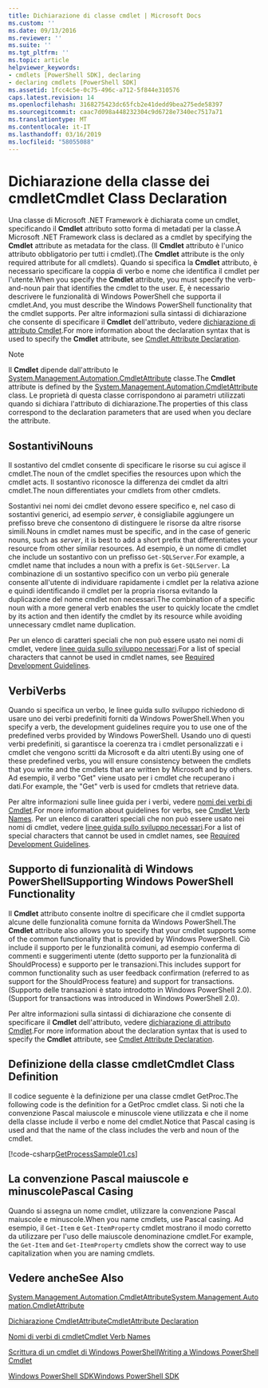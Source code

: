 ```yaml
---
title: Dichiarazione di classe cmdlet | Microsoft Docs
ms.custom: ''
ms.date: 09/13/2016
ms.reviewer: ''
ms.suite: ''
ms.tgt_pltfrm: ''
ms.topic: article
helpviewer_keywords:
- cmdlets [PowerShell SDK], declaring
- declaring cmdlets [PowerShell SDK]
ms.assetid: 1fcc4c5e-0c75-496c-a712-5f844e310576
caps.latest.revision: 14
ms.openlocfilehash: 3168275423dc65fcb2e41dedd9bea275ede58397
ms.sourcegitcommit: caac7d098a448232304c9d6728e7340ec7517a71
ms.translationtype: MT
ms.contentlocale: it-IT
ms.lasthandoff: 03/16/2019
ms.locfileid: "58055088"
---
```

# <a name="cmdlet-class-declaration"></a><span data-ttu-id="83bd3-102">Dichiarazione della classe dei cmdlet</span><span class="sxs-lookup"><span data-stu-id="83bd3-102">Cmdlet Class Declaration</span></span>

<span data-ttu-id="83bd3-103">Una classe di Microsoft .NET Framework è dichiarata come un cmdlet, specificando il **Cmdlet** attributo sotto forma di metadati per la classe.</span><span class="sxs-lookup"><span data-stu-id="83bd3-103">A Microsoft .NET Framework class is declared as a cmdlet by specifying the **Cmdlet** attribute as metadata for the class.</span></span> <span data-ttu-id="83bd3-104">(Il **Cmdlet** attributo è l'unico attributo obbligatorio per tutti i cmdlet).</span><span class="sxs-lookup"><span data-stu-id="83bd3-104">(The **Cmdlet** attribute is the only required attribute for all cmdlets).</span></span> <span data-ttu-id="83bd3-105">Quando si specifica la **Cmdlet** attributo, è necessario specificare la coppia di verbo e nome che identifica il cmdlet per l'utente.</span><span class="sxs-lookup"><span data-stu-id="83bd3-105">When you specify the **Cmdlet** attribute, you must specify the verb-and-noun pair that identifies the cmdlet to the user.</span></span> <span data-ttu-id="83bd3-106">E, è necessario descrivere le funzionalità di Windows PowerShell che supporta il cmdlet.</span><span class="sxs-lookup"><span data-stu-id="83bd3-106">And, you must describe the Windows PowerShell functionality that the cmdlet supports.</span></span> <span data-ttu-id="83bd3-107">Per altre informazioni sulla sintassi di dichiarazione che consente di specificare il **Cmdlet** dell'attributo, vedere [dichiarazione di attributo Cmdlet](./cmdlet-attribute-declaration.md).</span><span class="sxs-lookup"><span data-stu-id="83bd3-107">For more information about the declaration syntax that is used to specify the **Cmdlet** attribute, see [Cmdlet Attribute Declaration](./cmdlet-attribute-declaration.md).</span></span>

> [!NOTE]
> <span data-ttu-id="83bd3-108">Il **Cmdlet** dipende dall'attributo le [System.Management.Automation.CmdletAttribute](/dotnet/api/System.Management.Automation.CmdletAttribute) classe.</span><span class="sxs-lookup"><span data-stu-id="83bd3-108">The **Cmdlet** attribute is defined by the [System.Management.Automation.CmdletAttribute](/dotnet/api/System.Management.Automation.CmdletAttribute) class.</span></span> <span data-ttu-id="83bd3-109">Le proprietà di questa classe corrispondono ai parametri utilizzati quando si dichiara l'attributo di dichiarazione.</span><span class="sxs-lookup"><span data-stu-id="83bd3-109">The properties of this class correspond to the declaration parameters that are used when you declare the attribute.</span></span>

## <a name="nouns"></a><span data-ttu-id="83bd3-110">Sostantivi</span><span class="sxs-lookup"><span data-stu-id="83bd3-110">Nouns</span></span>

<span data-ttu-id="83bd3-111">Il sostantivo del cmdlet consente di specificare le risorse su cui agisce il cmdlet.</span><span class="sxs-lookup"><span data-stu-id="83bd3-111">The noun of the cmdlet specifies the resources upon which the cmdlet acts.</span></span> <span data-ttu-id="83bd3-112">Il sostantivo riconosce la differenza dei cmdlet da altri cmdlet.</span><span class="sxs-lookup"><span data-stu-id="83bd3-112">The noun differentiates your cmdlets from other cmdlets.</span></span>

<span data-ttu-id="83bd3-113">Sostantivi nei nomi dei cmdlet devono essere specifico e, nel caso di sostantivi generici, ad esempio *server*, è consigliabile aggiungere un prefisso breve che consentono di distinguere le risorse da altre risorse simili.</span><span class="sxs-lookup"><span data-stu-id="83bd3-113">Nouns in cmdlet names must be specific, and in the case of generic nouns, such as *server*, it is best to add a short prefix that differentiates your resource from other similar resources.</span></span> <span data-ttu-id="83bd3-114">Ad esempio, è un nome di cmdlet che include un sostantivo con un prefisso `Get-SQLServer`.</span><span class="sxs-lookup"><span data-stu-id="83bd3-114">For example, a cmdlet name that includes a noun with a prefix is `Get-SQLServer`.</span></span> <span data-ttu-id="83bd3-115">La combinazione di un sostantivo specifico con un verbo più generale consente all'utente di individuare rapidamente i cmdlet per la relativa azione e quindi identificando il cmdlet per la propria risorsa evitando la duplicazione del nome cmdlet non necessari.</span><span class="sxs-lookup"><span data-stu-id="83bd3-115">The combination of a specific noun with a more general verb enables the user to quickly locate the cmdlet by its action and then identify the cmdlet by its resource while avoiding unnecessary cmdlet name duplication.</span></span>

<span data-ttu-id="83bd3-116">Per un elenco di caratteri speciali che non può essere usato nei nomi di cmdlet, vedere [linee guida sullo sviluppo necessari](./required-development-guidelines.md).</span><span class="sxs-lookup"><span data-stu-id="83bd3-116">For a list of special characters that cannot be used in cmdlet names, see [Required Development Guidelines](./required-development-guidelines.md).</span></span>

## <a name="verbs"></a><span data-ttu-id="83bd3-117">Verbi</span><span class="sxs-lookup"><span data-stu-id="83bd3-117">Verbs</span></span>

<span data-ttu-id="83bd3-118">Quando si specifica un verbo, le linee guida sullo sviluppo richiedono di usare uno dei verbi predefiniti forniti da Windows PowerShell.</span><span class="sxs-lookup"><span data-stu-id="83bd3-118">When you specify a verb, the development guidelines require you to use one of the predefined verbs provided by Windows PowerShell.</span></span> <span data-ttu-id="83bd3-119">Usando uno di questi verbi predefiniti, si garantisce la coerenza tra i cmdlet personalizzati e i cmdlet che vengono scritti da Microsoft e da altri utenti.</span><span class="sxs-lookup"><span data-stu-id="83bd3-119">By using one of these predefined verbs, you will ensure consistency between the cmdlets that you write and the cmdlets that are written by Microsoft and by others.</span></span> <span data-ttu-id="83bd3-120">Ad esempio, il verbo "Get" viene usato per i cmdlet che recuperano i dati.</span><span class="sxs-lookup"><span data-stu-id="83bd3-120">For example, the "Get" verb is used for cmdlets that retrieve data.</span></span>

<span data-ttu-id="83bd3-121">Per altre informazioni sulle linee guida per i verbi, vedere [nomi dei verbi di Cmdlet](./approved-verbs-for-windows-powershell-commands.md).</span><span class="sxs-lookup"><span data-stu-id="83bd3-121">For more information about guidelines for verbs, see [Cmdlet Verb Names](./approved-verbs-for-windows-powershell-commands.md).</span></span> <span data-ttu-id="83bd3-122">Per un elenco di caratteri speciali che non può essere usato nei nomi di cmdlet, vedere [linee guida sullo sviluppo necessari](./required-development-guidelines.md).</span><span class="sxs-lookup"><span data-stu-id="83bd3-122">For a list of special characters that cannot be used in cmdlet names, see [Required Development Guidelines](./required-development-guidelines.md).</span></span>

## <a name="supporting-windows-powershell-functionality"></a><span data-ttu-id="83bd3-123">Supporto di funzionalità di Windows PowerShell</span><span class="sxs-lookup"><span data-stu-id="83bd3-123">Supporting Windows PowerShell Functionality</span></span>

<span data-ttu-id="83bd3-124">Il **Cmdlet** attributo consente inoltre di specificare che il cmdlet supporta alcune delle funzionalità comune fornita da Windows PowerShell.</span><span class="sxs-lookup"><span data-stu-id="83bd3-124">The **Cmdlet** attribute also allows you to specify that your cmdlet supports some of the common functionality that is provided by Windows PowerShell.</span></span> <span data-ttu-id="83bd3-125">Ciò include il supporto per le funzionalità comuni, ad esempio conferma di commenti e suggerimenti utente (detto supporto per la funzionalità di ShouldProcess) e supporto per le transazioni.</span><span class="sxs-lookup"><span data-stu-id="83bd3-125">This includes support for common functionality such as user feedback confirmation (referred to as support for the ShouldProcess feature) and support for transactions.</span></span> <span data-ttu-id="83bd3-126">(Supporto delle transazioni è stato introdotto in Windows PowerShell 2.0).</span><span class="sxs-lookup"><span data-stu-id="83bd3-126">(Support for transactions was introduced in Windows PowerShell 2.0).</span></span>

<span data-ttu-id="83bd3-127">Per altre informazioni sulla sintassi di dichiarazione che consente di specificare il **Cmdlet** dell'attributo, vedere [dichiarazione di attributo Cmdlet](./cmdlet-attribute-declaration.md).</span><span class="sxs-lookup"><span data-stu-id="83bd3-127">For more information about the declaration syntax that is used to specify the **Cmdlet** attribute, see [Cmdlet Attribute Declaration](./cmdlet-attribute-declaration.md).</span></span>

## <a name="cmdlet-class-definition"></a><span data-ttu-id="83bd3-128">Definizione della classe cmdlet</span><span class="sxs-lookup"><span data-stu-id="83bd3-128">Cmdlet Class Definition</span></span>

<span data-ttu-id="83bd3-129">Il codice seguente è la definizione per una classe cmdlet GetProc.</span><span class="sxs-lookup"><span data-stu-id="83bd3-129">The following code is the definition for a GetProc cmdlet class.</span></span> <span data-ttu-id="83bd3-130">Si noti che la convenzione Pascal maiuscole e minuscole viene utilizzata e che il nome della classe include il verbo e nome del cmdlet.</span><span class="sxs-lookup"><span data-stu-id="83bd3-130">Notice that Pascal casing is used and that the name of the class includes the verb and noun of the cmdlet.</span></span>

[!code-csharp[GetProcessSample01.cs](../../powershell-sdk-samples/SDK-2.0/csharp/GetProcessSample01/GetProcessSample01.cs#L33-L34 "GetProcessSample01.cs")]

## <a name="pascal-casing"></a><span data-ttu-id="83bd3-131">La convenzione Pascal maiuscole e minuscole</span><span class="sxs-lookup"><span data-stu-id="83bd3-131">Pascal Casing</span></span>

<span data-ttu-id="83bd3-132">Quando si assegna un nome cmdlet, utilizzare la convenzione Pascal maiuscole e minuscole.</span><span class="sxs-lookup"><span data-stu-id="83bd3-132">When you name cmdlets, use Pascal casing.</span></span> <span data-ttu-id="83bd3-133">Ad esempio, il `Get-Item` e `Get-ItemProperty` cmdlet mostrano il modo corretto da utilizzare per l'uso delle maiuscole denominazione cmdlet.</span><span class="sxs-lookup"><span data-stu-id="83bd3-133">For example, the `Get-Item` and `Get-ItemProperty` cmdlets show the correct way to use capitalization when you are naming cmdlets.</span></span>

## <a name="see-also"></a><span data-ttu-id="83bd3-134">Vedere anche</span><span class="sxs-lookup"><span data-stu-id="83bd3-134">See Also</span></span>

[<span data-ttu-id="83bd3-135">System.Management.Automation.CmdletAttribute</span><span class="sxs-lookup"><span data-stu-id="83bd3-135">System.Management.Automation.CmdletAttribute</span></span>](/dotnet/api/System.Management.Automation.CmdletAttribute)

[<span data-ttu-id="83bd3-136">Dichiarazione CmdletAttribute</span><span class="sxs-lookup"><span data-stu-id="83bd3-136">CmdletAttribute Declaration</span></span>](./cmdlet-attribute-declaration.md)

[<span data-ttu-id="83bd3-137">Nomi di verbi di cmdlet</span><span class="sxs-lookup"><span data-stu-id="83bd3-137">Cmdlet Verb Names</span></span>](./approved-verbs-for-windows-powershell-commands.md)

[<span data-ttu-id="83bd3-138">Scrittura di un cmdlet di Windows PowerShell</span><span class="sxs-lookup"><span data-stu-id="83bd3-138">Writing a Windows PowerShell Cmdlet</span></span>](./writing-a-windows-powershell-cmdlet.md)

[<span data-ttu-id="83bd3-139">Windows PowerShell SDK</span><span class="sxs-lookup"><span data-stu-id="83bd3-139">Windows PowerShell SDK</span></span>](../windows-powershell-reference.md)
